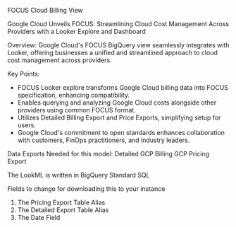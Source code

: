 FOCUS Cloud Billing View

Google Cloud Unveils FOCUS: Streamlining Cloud Cost Management Across Providers with a Looker Explore and Dashboard

Overview:
Google Cloud's FOCUS BigQuery view seamlessly integrates with Looker, offering businesses a unified and streamlined approach to cloud cost management across providers.

Key Points:

- FOCUS Looker explore transforms Google Cloud billing data into FOCUS specification, enhancing compatibility.
- Enables querying and analyzing Google Cloud costs alongside other providers using common FOCUS format.
- Utilizes Detailed Billing Export and Price Exports, simplifying setup for users.
- Google Cloud's commitment to open standards enhances collaboration with customers, FinOps practitioners, and industry leaders.

Data Exports Needed for this model:
Detailed GCP Billing
GCP Pricing Export

The LookML is written in BigQuery Standard SQL

Fields to change for downloading this to your instance
1. The Pricing Export Table Alias
2. The Detailed Export Table Alias 
3. The Date Field 
